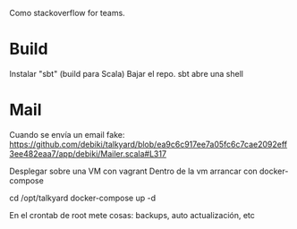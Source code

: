 Como stackoverflow for teams.


# Build
Instalar "sbt" (build para Scala)
Bajar el repo.
sbt
  abre una shell

# Mail
Cuando se envía un email fake:
https://github.com/debiki/talkyard/blob/ea9c6c917ee7a05fc6c7cae2092eff3ee482eaa7/app/debiki/Mailer.scala#L317


Desplegar sobre una VM con vagrant
Dentro de la vm arrancar con docker-compose

cd /opt/talkyard
docker-compose up -d


En el crontab de root mete cosas: backups, auto actualización, etc
